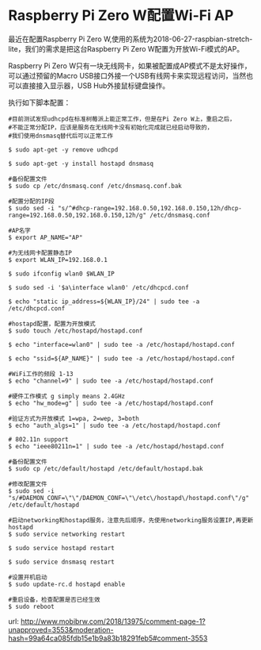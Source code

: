 # Raspberry Pi Zero W配置Wi-Fi AP

最近在配置Raspberry Pi Zero W,使用的系统为2018-06-27-raspbian-stretch-lite，我们的需求是把这台Raspberry Pi Zero W配置为开放Wi-Fi模式的AP。

Raspberry Pi Zero W只有一块无线网卡，如果被配置成AP模式不是太好操作，可以通过预留的Macro USB接口外接一个USB有线网卡来实现远程访问，当然也可以直接接入显示器，USB Hub外接鼠标键盘操作。

执行如下脚本配置：

```shell
#目前测试发现udhcpd在标准树莓派上能正常工作，但是在Pi Zero W上，重启之后，
#不能正常分配IP，应该是服务在无线网卡没有初始化完成就已经启动导致的，
#我们使用dnsmasq替代后可以正常工作

$ sudo apt-get -y remove udhcpd

$ sudo apt-get -y install hostapd dnsmasq

#备份配置文件
$ sudo cp /etc/dnsmasq.conf /etc/dnsmasq.conf.bak

#配置分配的IP段
$ sudo sed -i "s/^#dhcp-range=192.168.0.50,192.168.0.150,12h/dhcp-range=192.168.0.50,192.168.0.150,12h/g" /etc/dnsmasq.conf

#AP名字
$ export AP_NAME="AP"

#为无线网卡配置静态IP
$ export WLAN_IP=192.168.0.1

$ sudo ifconfig wlan0 $WLAN_IP

$ sudo sed -i '$a\interface wlan0' /etc/dhcpcd.conf

$ echo "static ip_address=${WLAN_IP}/24" | sudo tee -a /etc/dhcpcd.conf

#hostapd配置，配置为开放模式
$ sudo touch /etc/hostapd/hostapd.conf

$ echo "interface=wlan0" | sudo tee -a /etc/hostapd/hostapd.conf

$ echo "ssid=${AP_NAME}" | sudo tee -a /etc/hostapd/hostapd.conf

#WiFi工作的频段 1-13
$ echo "channel=9" | sudo tee -a /etc/hostapd/hostapd.conf

#硬件工作模式 g simply means 2.4GHz
$ echo "hw_mode=g" | sudo tee -a /etc/hostapd/hostapd.conf

#验证方式为开放模式 1=wpa, 2=wep, 3=both
$ echo "auth_algs=1" | sudo tee -a /etc/hostapd/hostapd.conf
    
# 802.11n support	 	 
$ echo "ieee80211n=1" | sudo tee -a /etc/hostapd/hostapd.conf

#备份配置文件
$ sudo cp /etc/default/hostapd /etc/default/hostapd.bak

#修改配置文件
$ sudo sed -i "s/#DAEMON_CONF=\"\"/DAEMON_CONF=\"\/etc\/hostapd\/hostapd.conf\"/g" /etc/default/hostapd

#启动networking和hostapd服务，注意先后顺序，先使用networking服务设置IP,再更新hostapd
$ sudo service networking restart

$ sudo service hostapd restart

$ sudo service dnsmasq restart

#设置开机启动
$ sudo update-rc.d hostapd enable

#重启设备，检查配置是否已经生效
$ sudo reboot
```

url: http://www.mobibrw.com/2018/13975/comment-page-1?unapproved=3553&moderation-hash=99a64ca085fdb15e1b9a83b18291feb5#comment-3553


